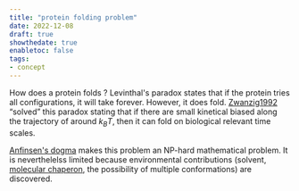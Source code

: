 ```yaml
---
title: "protein folding problem"
date: 2022-12-08
draft: true
showthedate: true
enabletoc: false
tags:
- concept
---
```


How does a protein folds ? Levinthal's paradox states that if the protein tries all configurations, it will take forever.  However, it does fold.   [Zwanzig1992](reference/Zwanzig1992.md) “solved” this paradox stating that if there are small kinetical biased along the trajectory of around $k_BT$, then it can fold on biological relevant time scales. 

[Anfinsen's dogma](concept/Anfinsen's%20dogma.md) makes this problem an NP-hard mathematical problem. It is neverthelelss limited because environmental contributions (solvent, [molecular chaperon](definition/molecular%20chaperon.md), the possibility of multiple conformations) are discovered.
